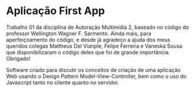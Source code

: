 # Aplicação First App

Trabalho 01 da disciplina de Autoração Multimídia 2, baseado no código do professor Wellington Wagner F. Sarmento. Ainda mais, para aperfeiçoamento do código, e desde já agradeço a ajuda dos meus queridos colegas Mattheus Del Vianple, Felipe Ferreira e Vaneska Sousa que disponibilizaram o código deles que foi de grande importância. Obrigado!

Software criado para discutir os conceitos de criação de uma aplicação Web usando o Design Pattern Model-View-Controller, bem como o uso do Javascript tanto no cliente quanto no servidor.